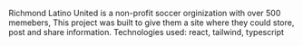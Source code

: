Richmond Latino United is a non-profit soccer orginization with over 500 memebers, This project was built to give them a site where they could store, post and share information.
Technologies used: react, tailwind, typescript 
